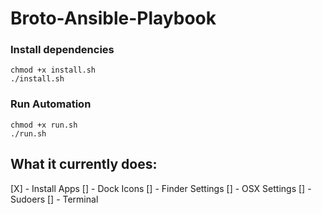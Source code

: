 # Broto-Ansible-Playbook

### Install dependencies

```
chmod +x install.sh
./install.sh
```

### Run Automation
```
chmod +x run.sh
./run.sh
```

## What it currently does:
[X] - Install Apps
[] - Dock Icons
[] - Finder Settings
[] - OSX Settings
[] - Sudoers
[] - Terminal